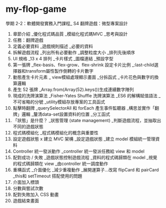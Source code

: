 # my-flop-game
<p>學期 2-2：軟體開發實務入門課程_ S4 翻牌遊戲：微型專案設計</p>
<ol>
<li>章節介紹 _優化程式碼品質 _模組化程式碼MVC _思考與設計</li>
<li>任務：翻牌遊戲</li>
<li>定義必要資料 _遊戲規則描述 _必要的資料</li>
<li>拆解遊戲流程 _列出所有必要動作 _調整粒度大小 _排列先後順序</li>
<li>UI 規格 _13 x 4 排列 _卡片樣式 _圖檔連結 _預設字型 </li>
<li>第一張牌 _flex-basis、flex-grow、flex-shrink 設定卡片比例 _:last-child選擇器和transform屬性製作倒轉的卡片數字</li>
<li>動態產生卡片元素 _ view模組處理顯示畫面 _分拆函式 _卡片花色與數字的換算邏輯</li>
<li>產生 52 張牌 _Array.from(Array(52).keys())生成連續數字陣列</li>
<li>現成的洗牌演算法 _Fisher-Yates Shuffle 洗牌演算法 _ES6 的解構賦值語法 _不可省略的分號 _utility模組存放專案的工具函式</li>
<li>點擊時翻牌 _querySelectorAll 和 forEach 產生事件監聽器 _構思並實作「翻牌」邏輯 _釐清data-set設置資料的位置 _分工函式</li>
<li>「狀態」是什麼？ _狀態管理 (state management) _判斷遊戲流程，並抽取出不同的遊戲狀態</li>
<li>程式碼模組化 _程式碼模組化的概念與重要性</li>
<li>設定遊戲狀態 x 建立 MVC 架構 _設定遊戲狀態 _建立 model 模組統一管理資料</li>
<li>Controller 統一發派動作 _controller 統一發派任務給 view 和 model</li>
<li>配對成功 / 失敗 _遊戲狀態控制遊戲流程 _資料的程式碼歸類在 model _視覺的程式碼歸類在 view _由controller 統一調度動作</li>
<li>重構函式 _介面優化 _減少重複動作 _展開運算子…改寫 flipCard 和 pairCard _this和 setTimeout 搭配使用的問題</li>
<li>介面加入標頭</li>
<li>分數與嘗試次數</li>
<li>配對失敗加入 CSS 動畫</li>
<li>遊戲結束畫面</li>
</ol>

